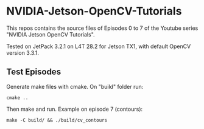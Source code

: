 # NVIDIA-Jetson-OpenCV-Tutorials

This repos contains the source files of Episodes 0 to 7 of the Youtube series "NVIDIA Jetson OpenCV Tutorials".

Tested on JetPack 3.2.1 on L4T 28.2 for Jetson TX1, with default OpenCV version 3.3.1.

## Test Episodes

Generate make files with cmake. On "build" folder run:

    cmake ..

Then make and run. Example on episode 7 (contours):

    make -C build/ && ./build/cv_contours 

